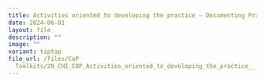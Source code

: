 ```yaml
---
title: Activities oriented to developing the practice – Documenting Practice
date: 2024-06-01
layout: file
description: ""
image: ""
variant: tiptap
file_url: /files/CoP
  Toolkits/29_CHI_COP_Activities_oriented_to_developing_the_practice___Documenting_Practice.pdf
---
```

